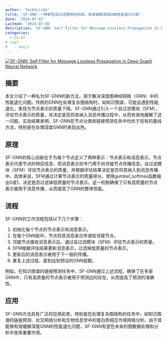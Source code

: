 ```yaml
---
author: 'TechScribe'
title: 'SF-GNN：一种新型自过滤图神经网络，有效缓解深度GNN性能退化问题'
date: '2024-07-03'
Lastmod: '2024-07-05'
description: 'SF-GNN: Self Filter for Message Lossless Propagation in Deep Graph Neural Network'
categories:
  - CS.AI
# tags:
#   - emoji
---
```


[![SF-GNN: Self Filter for Message Lossless Propagation in Deep Graph Neural Network](https://arxiv-research-1301205113.cos.ap-guangzhou.myqcloud.com/images/2407.02762v1.pdf_0.jpg)](https://arxiv.org/abs/2407.02762v1)

## 摘要

本文介绍了一种名为SF-GNN的新方法，用于解决深度图神经网络（GNN）中的性能退化问题。传统的GNN在处理复杂图结构时，如知识图谱，可能会遇到性能退化，表现为节点表示的质量下降。SF-GNN通过引入一个自过滤模块（SFM），评估节点表示的质量，并决定是否将其纳入消息传播过程中，从而有效地缓解了这一问题。实验结果表明，SF-GNN在节点分类和链接预测任务中均优于现有的基线方法，特别是在处理深度GNN时表现出色。<!--more-->

## 原理

SF-GNN的核心创新在于为每个节点定义了两种表示：节点表示和消息表示。节点表示代表节点的特征信息，而消息表示则专门用于向邻接节点传播信息。自过滤模块（SFM）评估节点表示的质量，并根据评估结果决定是否将其纳入到消息传播中。具体来说，SFM通过计算节点表示的质量得分，使用gumbel_softmax函数输出0或1，决定是否过滤掉低质量的节点表示。这一机制确保了只有高质量的节点表示被用于消息传播，从而提高了GNN的整体性能。

## 流程

SF-GNN的工作流程包括以下几个步骤：
1. 初始化每个节点的节点表示和消息表示。
2. 在每个GNN层中，节点将其消息表示传递给邻接节点。
3. 邻接节点接收消息表示后，通过自过滤模块（SFM）评估节点表示的质量。
4. SFM根据评估结果更新消息表示，过滤掉低质量的节点表示。
5. 更新后的消息表示被用于下一层的传播。
6. 重复上述过程，直到达到预设的GNN层数。

例如，在知识图谱的链接预测任务中，SF-GNN通过上述流程，确保了在多层GNN中，只有高质量的节点表示被用于预测边的存在，从而提高了预测的准确性。

## 应用

SF-GNN方法具有广泛的应用前景，特别是在处理复杂图结构的任务中，如知识图谱的链接预测、社交网络分析和生物信息学中的蛋白质相互作用网络分析。由于其能够有效缓解深度GNN的性能退化问题，SF-GNN有望在未来的图数据处理和分析中发挥重要作用。